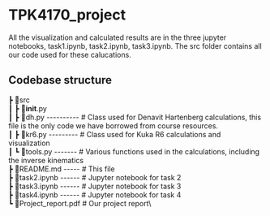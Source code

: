 # TPK4170_project
All the visualization and calculated results are in the three jupyter notebooks, task1.ipynb, task2.ipynb, task3.ipynb.
The src folder contains all our code used for these calucations. 

## Codebase structure

 ┣ 📂src\
 ┃ ┣ 📜__init__.py\
 ┃ ┣ 📜dh.py ---------- # Class used for Denavit Hartenberg calculations, this file is the only code we have borrowed from course resources.\
 ┃ ┣ 📜kr6.py --------- # Class used for Kuka R6 calculations and visualization\
 ┃ ┗ 📜tools.py ------- # Various functions used in the calculations, including the inverse kinematics\
 ┣ 📜README.md ----- # This file\
 ┣ 📜task2.ipynb ------ # Jupyter notebook for task 2\
 ┣ 📜task3.ipynb ------ # Jupyter notebook for task 3\
 ┣ 📜task4.ipynb ------ # Jupyter notebook for task 4\
 ┗ 📜Project_report.pdf # Our project report\
